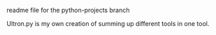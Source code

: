 readme file for the python-projects branch


Ultron.py is my own creation of summing up different tools in one tool. 
